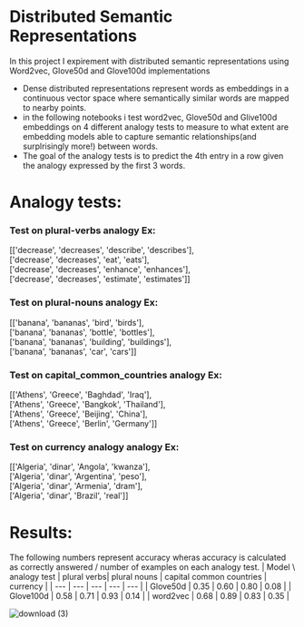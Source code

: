 # Distributed Semantic Representations
In this project I expirement with distributed semantic representations using Word2vec, Glove50d and Glove100d implementations

- Dense distributed representations represent words as embeddings in a continuous vector space where semantically similar words are mapped to nearby points.
- in the following notebooks i test word2vec, Glove50d and Glive100d embeddings on 4 different analogy tests to measure to what extent are embedding models able to capture semantic relationships(and surplrisingly more!) between words.
- The goal of the analogy tests is to predict the 4th entry in a row given the analogy expressed by the first 3 words.

# Analogy tests:
### Test on plural-verbs analogy Ex:
[['decrease', 'decreases', 'describe', 'describes'],  
['decrease', 'decreases', 'eat', 'eats'],  
['decrease', 'decreases', 'enhance', 'enhances'],  
['decrease', 'decreases', 'estimate', 'estimates']]

### Test on plural-nouns analogy Ex:
[['banana', 'bananas', 'bird', 'birds'],  
['banana', 'bananas', 'bottle', 'bottles'],  
['banana', 'bananas', 'building', 'buildings'],  
['banana', 'bananas', 'car', 'cars']]

### Test on capital_common_countries analogy Ex:
[['Athens', 'Greece', 'Baghdad', 'Iraq'],  
['Athens', 'Greece', 'Bangkok', 'Thailand'],  
['Athens', 'Greece', 'Beijing', 'China'],  
['Athens', 'Greece', 'Berlin', 'Germany']]

### Test on currency analogy analogy Ex:
[['Algeria', 'dinar', 'Angola', 'kwanza'],  
['Algeria', 'dinar', 'Argentina', 'peso'],  
['Algeria', 'dinar', 'Armenia', 'dram'],  
['Algeria', 'dinar', 'Brazil', 'real']]
 
# Results:
The following numbers represent accuracy wheras accuracy is calculated as correctly answered / number of examples on each analogy test.
| Model \ analogy test | plural verbs| plural nouns | capital common countries | currency |
| --- | --- | --- | --- | --- |
| Glove50d | 0.35 | 0.60 | 0.80 | 0.08 |
| Glove100d | 0.58 | 0.71 | 0.93 | 0.14 |
| word2vec | 0.68 | 0.89 | 0.83 | 0.35 |


![download (3)](https://user-images.githubusercontent.com/87248009/163086976-bd6b28bf-0160-41f3-9535-046685b9444b.png)
